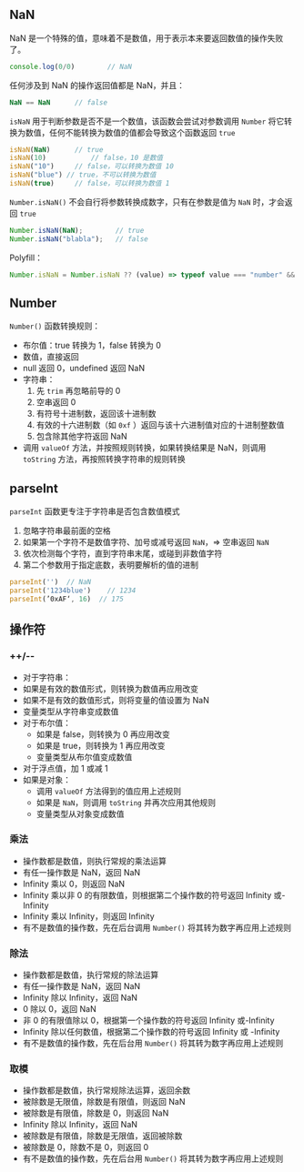 ## NaN

NaN 是一个特殊的值，意味着不是数值，用于表示本来要返回数值的操作失败了。

```javascript
console.log(0/0)		// NaN 
```

任何涉及到 NaN 的操作返回值都是 NaN，并且：

```javascript
NaN == NaN		// false
```

`isNaN` 用于判断参数是否不是一个数值，该函数会尝试对参数调用 `Number` 将它转换为数值，任何不能转换为数值的值都会导致这个函数返回 `true`

```javascript
isNaN(NaN)		// true 
isNaN(10)			// false，10 是数值
isNaN("10") 	// false，可以转换为数值 10 
isNaN("blue") // true，不可以转换为数值
isNaN(true)		// false，可以转换为数值 1
```

`Number.isNaN()` 不会自行将参数转换成数字，只有在参数是值为 `NaN` 时，才会返回 `true`

```javascript
Number.isNaN(NaN);        // true
Number.isNaN("blabla");   // false
```

Polyfill：

```javascript
Number.isNaN = Number.isNaN ?? (value) => typeof value === "number" && isNaN(value)
```

## Number

`Number()` 函数转换规则：

- 布尔值：true 转换为 1，false 转换为 0
- 数值，直接返回
- null 返回 0，undefined 返回 NaN
- 字符串：
  1. 先 `trim` 再忽略前导的 0
  2. 空串返回 0
  3. 有符号十进制数，返回该十进制数
  4. 有效的十六进制数（如 `0xf` ）返回与该十六进制值对应的十进制整数值
  5. 包含除其他字符返回 NaN
- 调用 `valueOf` 方法，并按照规则转换，如果转换结果是 NaN，则调用 `toString` 方法，再按照转换字符串的规则转换

## parseInt

`parseInt` 函数更专注于字符串是否包含数值模式

1. 忽略字符串最前面的空格
2. 如果第一个字符不是数值字符、加号或减号返回 `NaN`，=> 空串返回 `NaN`
3. 依次检测每个字符，直到字符串末尾，或碰到非数值字符
4. 第二个参数用于指定底数，表明要解析的值的进制

```javascript
parseInt('')  // NaN
parseInt('1234blue')	// 1234
parseInt(’0xAF‘, 16)  // 175 
```

## 操作符

### ++/--

-  对于字符串：
  - 如果是有效的数值形式，则转换为数值再应用改变
  - 如果不是有效的数值形式，则将变量的值设置为 NaN 
  - 变量类型从字符串变成数值
- 对于布尔值：
  - 如果是 false，则转换为 0 再应用改变
  - 如果是 true，则转换为 1 再应用改变
  - 变量类型从布尔值变成数值
-  对于浮点值，加 1 或减 1
- 如果是对象：
  - 调用 `valueOf` 方法得到的值应用上述规则
  - 如果是 `NaN`，则调用 `toString` 并再次应用其他规则
  - 变量类型从对象变成数值

### 乘法

- 操作数都是数值，则执行常规的乘法运算
- 有任一操作数是 NaN，返回 NaN
-  Infinity 乘以 0，则返回 NaN
- Infinity 乘以非 0 的有限数值，则根据第二个操作数的符号返回 Infinity 或-Infinity
- Infinity 乘以 Infinity，则返回 Infinity
- 有不是数值的操作数，先在后台调用 `Number()` 将其转为数字再应用上述规则

### 除法

- 操作数都是数值，执行常规的除法运算
- 有任一操作数是 NaN，返回 NaN
- Infinity 除以 Infinity，返回 NaN
- 0 除以 0，返回 NaN
- 非 0 的有限值除以 0，根据第一个操作数的符号返回 Infinity 或-Infinity
- Infinity 除以任何数值，根据第二个操作数的符号返回 Infinity 或 -Infinity
- 有不是数值的操作数，先在后台用 `Number()` 将其转为数字再应用上述规则

### 取模

- 操作数都是数值，执行常规除法运算，返回余数
- 被除数是无限值，除数是有限值，则返回 NaN
- 被除数是有限值，除数是 0，则返回 NaN
- Infinity 除以 Infinity，返回 NaN
- 被除数是有限值，除数是无限值，返回被除数
- 被除数是 0，除数不是 0，则返回 0
- 有不是数值的操作数，先在后台用 `Number()` 将其转为数字再应用上述规则

